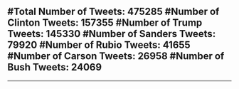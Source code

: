 #Total Number of Tweets: 475285 
#Number of Clinton Tweets: 157355
#Number of Trump Tweets: 145330
#Number of Sanders Tweets: 79920
#Number of Rubio Tweets: 41655
#Number of Carson Tweets: 26958
#Number of Bush Tweets: 24069
---
---
